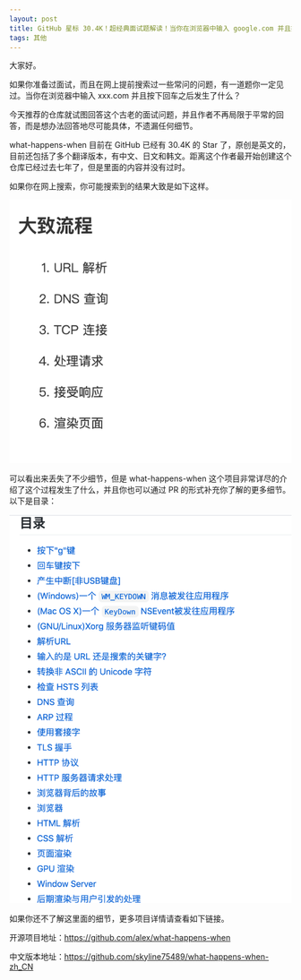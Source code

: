```yaml
---
layout: post
title: GitHub 星标 30.4K！超经典面试题解读！当你在浏览器中输入 google.com 并且按下回车之后发生了什么？
tags: 其他
---
```


大家好。

如果你准备过面试，而且在网上提前搜索过一些常问的问题，有一道题你一定见过。当你在浏览器中输入 xxx.com 并且按下回车之后发生了什么？

今天推荐的仓库就试图回答这个古老的面试问题，并且作者不再局限于平常的回答，而是想办法回答地尽可能具体，不遗漏任何细节。

what-happens-when 目前在 GitHub 已经有 30.4K 的 Star 了，原创是英文的，目前还包括了多个翻译版本，有中文、日文和韩文。距离这个作者最开始创建这个仓库已经过去七年了，但是里面的内容并没有过时。

如果你在网上搜索，你可能搜索到的结果大致是如下这样。

![image-20210718221618924](https://raw.githubusercontent.com/ZhuPeng/pic/master/images/compress_image-20210718221618924.png)

可以看出来丢失了不少细节，但是 what-happens-when 这个项目非常详尽的介绍了这个过程发生了什么，并且你也可以通过 PR 的形式补充你了解的更多细节。以下是目录：

![image-20210718221234688](https://raw.githubusercontent.com/ZhuPeng/pic/master/images/compress_image-20210718221234688.png)

如果你还不了解这里面的细节，更多项目详情请查看如下链接。

开源项目地址：https://github.com/alex/what-happens-when

中文版本地址：https://github.com/skyline75489/what-happens-when-zh_CN